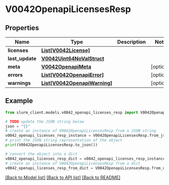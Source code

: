 # V0042OpenapiLicensesResp


## Properties

Name | Type | Description | Notes
------------ | ------------- | ------------- | -------------
**licenses** | [**List[V0042License]**](V0042License.md) |  | 
**last_update** | [**V0042Uint64NoValStruct**](V0042Uint64NoValStruct.md) |  | 
**meta** | [**V0042OpenapiMeta**](V0042OpenapiMeta.md) |  | [optional] 
**errors** | [**List[V0042OpenapiError]**](V0042OpenapiError.md) |  | [optional] 
**warnings** | [**List[V0042OpenapiWarning]**](V0042OpenapiWarning.md) |  | [optional] 

## Example

```python
from slurm_client.models.v0042_openapi_licenses_resp import V0042OpenapiLicensesResp

# TODO update the JSON string below
json = "{}"
# create an instance of V0042OpenapiLicensesResp from a JSON string
v0042_openapi_licenses_resp_instance = V0042OpenapiLicensesResp.from_json(json)
# print the JSON string representation of the object
print(V0042OpenapiLicensesResp.to_json())

# convert the object into a dict
v0042_openapi_licenses_resp_dict = v0042_openapi_licenses_resp_instance.to_dict()
# create an instance of V0042OpenapiLicensesResp from a dict
v0042_openapi_licenses_resp_from_dict = V0042OpenapiLicensesResp.from_dict(v0042_openapi_licenses_resp_dict)
```
[[Back to Model list]](../README.md#documentation-for-models) [[Back to API list]](../README.md#documentation-for-api-endpoints) [[Back to README]](../README.md)



